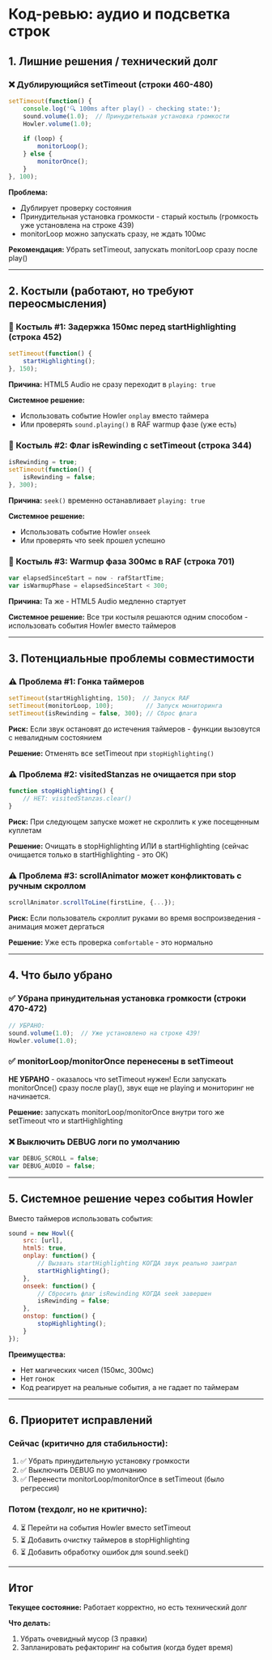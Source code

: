 # Код-ревью: аудио и подсветка строк

## 1. Лишние решения / технический долг

### ❌ Дублирующийся setTimeout (строки 460-480)
```javascript
setTimeout(function() {
    console.log('🔍 100ms after play() - checking state:');
    sound.volume(1.0);  // Принудительная установка громкости
    Howler.volume(1.0);
    
    if (loop) {
        monitorLoop();
    } else {
        monitorOnce();
    }
}, 100);
```

**Проблема:** 
- Дублирует проверку состояния
- Принудительная установка громкости - старый костыль (громкость уже установлена на строке 439)
- monitorLoop можно запускать сразу, не ждать 100мс

**Рекомендация:** Убрать setTimeout, запускать monitorLoop сразу после play()

---

## 2. Костыли (работают, но требуют переосмысления)

### 🔧 Костыль #1: Задержка 150мс перед startHighlighting (строка 452)
```javascript
setTimeout(function() {
    startHighlighting();
}, 150);
```

**Причина:** HTML5 Audio не сразу переходит в `playing: true`

**Системное решение:**
- Использовать событие Howler `onplay` вместо таймера
- Или проверять `sound.playing()` в RAF warmup фазе (уже есть)

### 🔧 Костыль #2: Флаг isRewinding с setTimeout (строка 344)
```javascript
isRewinding = true;
setTimeout(function() {
    isRewinding = false;
}, 300);
```

**Причина:** `seek()` временно останавливает `playing: true`

**Системное решение:**
- Использовать событие Howler `onseek` 
- Или проверять что seek прошел успешно

### 🔧 Костыль #3: Warmup фаза 300мс в RAF (строка 701)
```javascript
var elapsedSinceStart = now - rafStartTime;
var isWarmupPhase = elapsedSinceStart < 300;
```

**Причина:** Та же - HTML5 Audio медленно стартует

**Системное решение:** Все три костыля решаются одним способом - использовать события Howler вместо таймеров

---

## 3. Потенциальные проблемы совместимости

### ⚠️ Проблема #1: Гонка таймеров
```javascript
setTimeout(startHighlighting, 150);  // Запуск RAF
setTimeout(monitorLoop, 100);         // Запуск мониторинга
setTimeout(isRewinding = false, 300); // Сброс флага
```

**Риск:** Если звук остановят до истечения таймеров - функции вызовутся с невалидным состоянием

**Решение:** Отменять все setTimeout при `stopHighlighting()`

### ⚠️ Проблема #2: visitedStanzas не очищается при stop
```javascript
function stopHighlighting() {
    // НЕТ: visitedStanzas.clear()
}
```

**Риск:** При следующем запуске может не скроллить к уже посещенным куплетам

**Решение:** Очищать в stopHighlighting ИЛИ в startHighlighting (сейчас очищается только в startHighlighting - это ОК)

### ⚠️ Проблема #3: scrollAnimator может конфликтовать с ручным скроллом
```javascript
scrollAnimator.scrollToLine(firstLine, {...});
```

**Риск:** Если пользователь скроллит руками во время воспроизведения - анимация может дергаться

**Решение:** Уже есть проверка `comfortable` - это нормально

---

## 4. Что было убрано

### ✅ Убрана принудительная установка громкости (строки 470-472)
```javascript
// УБРАНО:
sound.volume(1.0);  // Уже установлено на строке 439!
Howler.volume(1.0);
```

### ✅ monitorLoop/monitorOnce перенесены в setTimeout
**НЕ УБРАНО** - оказалось что setTimeout нужен! Если запускать monitorOnce() сразу после play(), звук еще не playing и мониторинг не начинается.

**Решение:** запускать monitorLoop/monitorOnce внутри того же setTimeout что и startHighlighting

### ❌ Выключить DEBUG логи по умолчанию
```javascript
var DEBUG_SCROLL = false;
var DEBUG_AUDIO = false;
```

---

## 5. Системное решение через события Howler

Вместо таймеров использовать события:

```javascript
sound = new Howl({
    src: [url],
    html5: true,
    onplay: function() {
        // Вызвать startHighlighting КОГДА звук реально заиграл
        startHighlighting();
    },
    onseek: function() {
        // Сбросить флаг isRewinding КОГДА seek завершен
        isRewinding = false;
    },
    onstop: function() {
        stopHighlighting();
    }
});
```

**Преимущества:**
- Нет магических чисел (150мс, 300мс)
- Нет гонок
- Код реагирует на реальные события, а не гадает по таймерам

---

## 6. Приоритет исправлений

### Сейчас (критично для стабильности):
1. ✅ Убрать принудительную установку громкости
2. ✅ Выключить DEBUG по умолчанию
3. ✅ Перенести monitorLoop/monitorOnce в setTimeout (было регрессия)

### Потом (техдолг, но не критично):
4. ⏳ Перейти на события Howler вместо setTimeout
5. ⏳ Добавить очистку таймеров в stopHighlighting
6. ⏳ Добавить обработку ошибок для sound.seek()

---

## Итог

**Текущее состояние:** Работает корректно, но есть технический долг

**Что делать:**
1. Убрать очевидный мусор (3 правки)
2. Запланировать рефакторинг на события (когда будет время)
